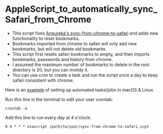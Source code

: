 # AppleScript_to_automatically_sync_Safari_from_Chrome
- This script fixes [Aneureka's sync-from-chrome-to-safari](https://gist.github.com/Aneureka/41e4ee6ecb797bc97d20a44927d3dcbe) and adds new functionality to reset bookmarks.
- Bookmarks imported from chrome to safari will only add new bookmarks, but will not delete old bookmarks.
- This script first resets safari bookmarks to empty, and then imports bookmarks, passwords and history from chrome. 
- I assumed the maximum number of bookmarks to delete in the root directory is 20, but you can motidy it.
- You can use cron to create a task and run the script once a day to keep safari consistent with chrome.

Here is an [example](https://towardsdatascience.com/a-step-by-step-guide-to-scheduling-tasks-for-your-data-science-project-d7df4531fc41#:~:text=towardsdatascience.com-,cron%20for%20Linux/macOS,-In%20macOS%2C%20you) of setting up automated tasks/jobs in macOS & Linux.

Run this line in the terminal to edit your user crontab:
```
crontab -e
```

Add this line to run every day at 4 o'clock:
```
0 4 * * * osascript /path/to/your/sync-from-chrome-to-safari.scpt
```
